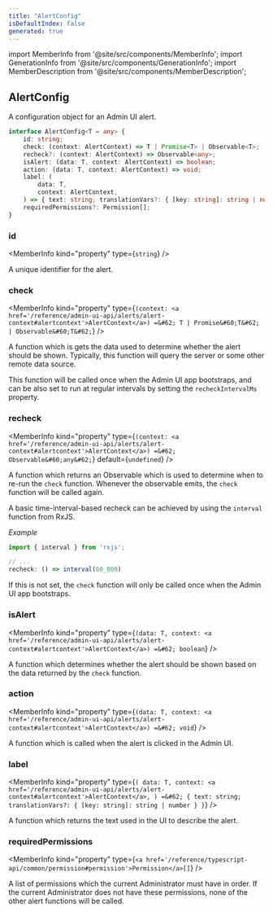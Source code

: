 ```yaml
---
title: "AlertConfig"
isDefaultIndex: false
generated: true
---
```

<!-- This file was generated from the Vendure source. Do not modify. Instead, re-run the "docs:build" script -->
import MemberInfo from '@site/src/components/MemberInfo';
import GenerationInfo from '@site/src/components/GenerationInfo';
import MemberDescription from '@site/src/components/MemberDescription';


## AlertConfig

<GenerationInfo sourceFile="packages/admin-ui/src/lib/core/src/providers/alerts/alerts.service.ts" sourceLine="62" packageName="@vendure/admin-ui" since="2.2.0" />

A configuration object for an Admin UI alert.

```ts title="Signature"
interface AlertConfig<T = any> {
    id: string;
    check: (context: AlertContext) => T | Promise<T> | Observable<T>;
    recheck?: (context: AlertContext) => Observable<any>;
    isAlert: (data: T, context: AlertContext) => boolean;
    action: (data: T, context: AlertContext) => void;
    label: (
        data: T,
        context: AlertContext,
    ) => { text: string; translationVars?: { [key: string]: string | number } };
    requiredPermissions?: Permission[];
}
```

<div className="members-wrapper">

### id

<MemberInfo kind="property" type={`string`}   />

A unique identifier for the alert.
### check

<MemberInfo kind="property" type={`(context: <a href='/reference/admin-ui-api/alerts/alert-context#alertcontext'>AlertContext</a>) =&#62; T | Promise&#60;T&#62; | Observable&#60;T&#62;`}   />

A function which is gets the data used to determine whether the alert should be shown.
Typically, this function will query the server or some other remote data source.

This function will be called once when the Admin UI app bootstraps, and can be also
set to run at regular intervals by setting the `recheckIntervalMs` property.
### recheck

<MemberInfo kind="property" type={`(context: <a href='/reference/admin-ui-api/alerts/alert-context#alertcontext'>AlertContext</a>) =&#62; Observable&#60;any&#62;`} default={`undefined`}   />

A function which returns an Observable which is used to determine when to re-run the `check`
function. Whenever the observable emits, the `check` function will be called again.

A basic time-interval-based recheck can be achieved by using the `interval` function from RxJS.

*Example*

```ts
import { interval } from 'rxjs';

// ...
recheck: () => interval(60_000)
```

If this is not set, the `check` function will only be called once when the Admin UI app bootstraps.
### isAlert

<MemberInfo kind="property" type={`(data: T, context: <a href='/reference/admin-ui-api/alerts/alert-context#alertcontext'>AlertContext</a>) =&#62; boolean`}   />

A function which determines whether the alert should be shown based on the data returned by the `check`
function.
### action

<MemberInfo kind="property" type={`(data: T, context: <a href='/reference/admin-ui-api/alerts/alert-context#alertcontext'>AlertContext</a>) =&#62; void`}   />

A function which is called when the alert is clicked in the Admin UI.
### label

<MemberInfo kind="property" type={`(         data: T,         context: <a href='/reference/admin-ui-api/alerts/alert-context#alertcontext'>AlertContext</a>,     ) =&#62; { text: string; translationVars?: { [key: string]: string | number } }`}   />

A function which returns the text used in the UI to describe the alert.
### requiredPermissions

<MemberInfo kind="property" type={`<a href='/reference/typescript-api/common/permission#permission'>Permission</a>[]`}   />

A list of permissions which the current Administrator must have in order. If the current
Administrator does not have these permissions, none of the other alert functions will be called.


</div>
